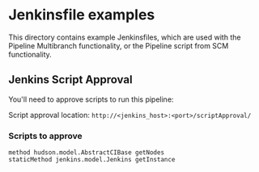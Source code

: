 # Jenkinsfile examples

This directory contains example Jenkinsfiles, which are used with the Pipeline Multibranch functionality, or the Pipeline script from SCM functionality.

## Jenkins Script Approval

You'll need to approve scripts to run this pipeline:

Script approval location: `http://<jenkins_host>:<port>/scriptApproval/`

### Scripts to approve

```
method hudson.model.AbstractCIBase getNodes
staticMethod jenkins.model.Jenkins getInstance
```
